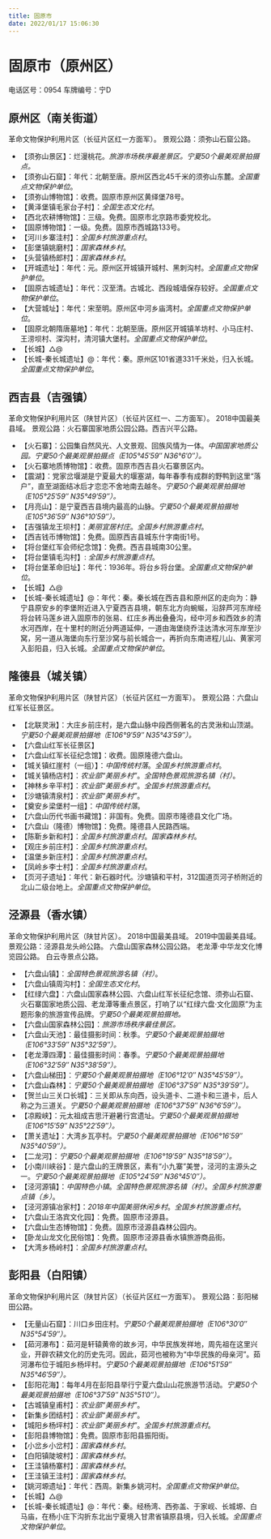 ```yaml
---
title: 固原市
date: 2022/01/17 15:06:30
---
```


# 固原市（原州区）
电话区号：0954
车牌编号：宁D
## 原州区（南关街道）
革命文物保护利用片区（长征片区红一方面军）。
景观公路：须弥山石窟公路。

* 【须弥山景区】：烂漫桃花。*旅游市场秩序最差景区。宁夏50个最美观景拍摄点。*
* 【须弥山石窟】：年代：北朝至唐。原州区西北45千米的须弥山东麓。*全国重点文物保护单位*。
* 【须弥山博物馆】：收费。固原市原州区黄绎堡78号。
* 【黄泽堡镇毛家台子村】：*全国生态文化村*。
* 【西北农耕博物馆】：三级。免费。固原市北京路市委党校北。
* 【固原博物馆】：一级。免费。固原市西城路133号。
* 【河川乡寨洼村】：*全国乡村旅游重点村*。
* 【彭堡镇姚磨村】：*国家森林乡村*。
* 【头营镇杨郎村】：*国家森林乡村*。
* 【开城遗址】：年代：元。原州区开城镇开城村、黑刺沟村。*全国重点文物保护单位*。
* 【固原古城遗址】：年代：汉至清。古城北、西段城墙保存较好。*全国重点文物保护单位*。
* 【大营城址】：年代：宋至明。原州区中河乡庙湾村。*全国重点文物保护单位*。
* 【固原北朝隋唐墓地】：年代：北朝至唐。原州区开城镇羊坊村、小马庄村、王涝坝村、深沟村，清河镇大堡村。*全国重点文物保护单位*。
* 【长城】△@
* 【长城-秦长城遗址】@：年代：秦。原州区101省道331千米处，归入长城。*全国重点文物保护单位*。
## 西吉县（吉强镇）
革命文物保护利用片区（陕甘片区）（长征片区红一、二方面军）。
2018中国最美县域。
景观公路：火石寨国家地质公园公路。西吉兴平公路。
* 【火石寨】：公园集自然风光、人文景观、回族风情为一体。*中国国家地质公园。宁夏50个最美观景拍摄点（E105°45′59″  N36°6′0″）。*
* 【火石寨地质博物馆】：收费。固原市西吉县火石寨景区内。
* 【震湖】：党家岔堰湖是宁夏最大的堰塞湖，每年春季有成群的野鸭到这里“落户”，直至湖面结冰后才恋恋不舍地南去越冬。*宁夏50个最美观景拍摄地（E105°25′59″  N35°49′59″）。*
* 【月亮山】：是宁夏西吉县境内最高的山脉。*宁夏50个最美观景拍摄地（E105°36′59″  N36°10′59″）。*
* 【吉强镇龙王坝村】：*美丽宜居村庄*。*全国乡村旅游重点村*。
* 【西吉钱币博物馆】：免费。固原西吉县城东什字南街1号。
* 【将台堡红军会师纪念馆】：免费。西吉县城南30公里。
* 【将台堡镇毛沟村】: *全国乡村旅游重点村*。
* 【将台堡革命旧址】：年代：1936年。将台乡将台堡。*全国重点文物保护单位*。
* 【长城】△@
* 【长城-秦长城遗址】@：年代：秦。秦长城在西吉县和原州区的走向为：静宁县原安乡的李堡附近进入宁夏西吉县境，朝东北方向蜿蜒，沿辞芦河东岸经将台转马莲乡进入固原市的张易、红庄乡再出叠叠沟，经中河乡和西效乡的清水河西岸，在十里村的附近分两道延伸，一道由海堡绕乔洼达清水河东岸至沙窝，另一道从海堡向东行至沙窝与前长城合一，再折向东南进程儿山、黄家河入彭阳县，归入长城。*全国重点文物保护单位*。

## 隆德县（城关镇）
革命文物保护利用片区（陕甘片区）（长征片区红一方面军）。
景观公路：六盘山红军长征景区。
* 【北联灵湫】：大庄乡前庄村，是六盘山脉中段西侧著名的古灵湫和山顶湖。*宁夏50个最美观景拍摄地（E106°9′59″  N35°43′59″）。*
* 【六盘山红军长征景区】
* 【六盘山红军长征纪念馆】：收费。固原隆德六盘山。
* 【城关镇红崖村（一组）】：*中国传统村落*。*全国乡村旅游重点村*。
* 【城关镇杨店村】：*农业部“美丽乡村”*。*全国特色景观旅游名镇（村）*。
* 【神林乡辛平村】：*农业部“美丽乡村”*。*全国乡村旅游重点村*。
* 【沙塘镇清泉村】：*农业部“美丽乡村”*。
* 【奠安乡梁堡村一组】：*中国传统村落*。
* 【六盘山历代书画书藏馆】：非国有。免费。固原市隆德县文化广场。
* 【六盘山（隆德）博物馆】：免费。隆德县人民路西端。
* 【陈靳乡新和村】：*全国乡村旅游重点村*。*国家森林乡村*。
* 【观庄乡前庄村】：*全国乡村旅游重点村*。
* 【温堡乡新庄村】：*全国乡村旅游重点村*。
* 【凤岭乡李士村】：*全国乡村旅游重点村*。
* 【页河子遗址】：年代：新石器时代。沙塘镇和平村，312国道页河子桥附近的北山二级台地上。*全国重点文物保护单位*。
## 泾源县（香水镇）
革命文物保护利用片区（陕甘片区）。
2018中国最美县域。
2019中国最美县域。
景观公路：泾源县龙头岭公路。
六盘山国家森林公园公路。
老龙潭·中华龙文化博览园公路。
白云寺景点公路。
* 【六盘山镇】：*全国特色景观旅游名镇（村）*。
* 【六盘山镇周沟村】：*全国生态文化村*。
* 【红绿六盘】：六盘山国家森林公园、六盘山红军长征纪念馆、须弥山石窟、火石寨国家地质公园、老龙潭等重点景区，打响了以“红绿六盘·文化固原”为主题形象的旅游宣传品牌。*宁夏50个最美观景拍摄地。*
* 【六盘山国家森林公园】：*旅游市场秩序最佳景区。*
* 【六盘山天池】：最佳摄影时间：秋季。*宁夏50个最美观景拍摄地（E106°33′59″  N35°32′59″）。*
* 【老龙潭四潭】：最佳摄影时间：春季。*宁夏50个最美观景拍摄地（E106°32′59″  N35°38′59″）。*
* 【六盘山梯田】：*宁夏50个最美观景拍摄地（E106°12′0″  N35°45′59″）。*
* 【六盘山森林】：*宁夏50个最美观景拍摄地（E106°37′59″  N35°39′59″）。*
* 【贺兰山三关口长城】：三关即从东向西，设头道卡、二道卡和三道卡，后人称之为三道关。*宁夏50个最美观景拍摄地（E106°37′59″ N36°6′59″）。*
* 【凉殿峡】：元太祖成吉思汗避暑行宫遗址。*宁夏50个最美观景拍摄地（E106°15′59″  N35°22′59″）。*
* 【萧关遗址】：大湾乡瓦亭村。*宁夏50个最美观景拍摄地（E106°16′59″  N35°40′59″）。*
* 【二龙河】：*宁夏50个最美观景拍摄地（E106°19′59″  N35°18′59″）。*
* 【小南川峡谷】：是六盘山的王牌景区，素有“小九寨”美誉，泾河的主源头之一。*宁夏50个最美观景拍摄地（E105°24′59″  N36°45′0″）。*
* 【泾河源镇】：*中国特色小镇*。*全国特色景观旅游名镇（村）*。*全国乡村旅游重点镇（乡）*。
* 【泾河源镇冶家村】：*2018年中国美丽休闲乡村*。*全国乡村旅游重点村*。
* 【六盘山王洛宾文化园】：免费。固原市泾源县。
* 【六盘山生态博物馆】：免费。固原市泾源县森林公园内。
* 【卧龙山龙文化民俗馆】：免费。固原市泾源县香水镇旅游商品街。
* 【大湾乡杨岭村】：*全国乡村旅游重点村*。
## 彭阳县（白阳镇）
革命文物保护利用片区（陕甘片区）（长征片区红一方面军）。
景观公路：彭阳梯田公路。
* 【无量山石窟】：川口乡田庄村。*宁夏50个最美观景拍摄地（E106°30′0″  N35°54′59″）。*
* 【茹河瀑布】：茹河是轩辕黄帝的故乡河，中华民族发祥地，周先祖在这里兴业，开辟农耕文化的历史先河。因此，茹河也被称为“中华民族的母亲河”。茹河瀑布位于城阳乡杨坪村。*宁夏50个最美观景拍摄地（E106°51′59″  N35°46′59″）。*
* 【彭阳花海】：每年4月在彭阳县举行宁夏六盘山山花旅游节活动。*宁夏50个最美观景拍摄地（E106°37′59″  N35°51′0″）。*
* 【古城镇皇甫村】：*农业部“美丽乡村”*。
* 【新集乡团结村】：*农业部“美丽乡村”*。
* 【城阳乡杨坪村】：*农业部“美丽乡村”*。*全国乡村旅游重点村*。
* 【彭阳县博物馆】：免费。固原市彭阳县振阳街。
* 【小岔乡小岔村】：*国家森林乡村*。
* 【白阳镇陡坡村】：*国家森林乡村*。
* 【王洼镇杨寨村】：*国家森林乡村*。
* 【王洼镇王洼村】：*国家森林乡村*。
* 【姚河塬遗址】：年代：西周。新集乡姚河村。*全国重点文物保护单位*。
* 【长城】△@
* 【长城-秦长城遗址】@：年代：秦。经杨湾、西弥盖、于家岘、长城塬、白马庙，在杨小庄下沟折东北出宁夏境入甘肃省镇原县境，归入长城。*全国重点文物保护单位*。